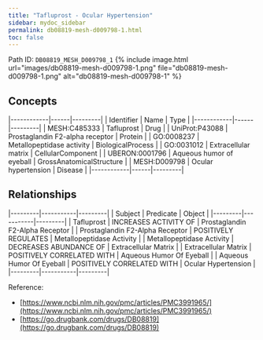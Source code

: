 ```yaml
---
title: "Tafluprost - Ocular Hypertension"
sidebar: mydoc_sidebar
permalink: db08819-mesh-d009798-1.html
toc: false 
---
```



Path ID: `DB08819_MESH_D009798_1`
{% include image.html url="images/db08819-mesh-d009798-1.png" file="db08819-mesh-d009798-1.png" alt="db08819-mesh-d009798-1" %}

## Concepts

|------------|------|---------|
| Identifier | Name | Type    |
|------------|------|---------|
| MESH:C485333 | Tafluprost | Drug |
| UniProt:P43088 | Prostaglandin F2-alpha receptor | Protein |
| GO:0008237 | Metallopeptidase activity | BiologicalProcess |
| GO:0031012 | Extracellular matrix | CellularComponent |
| UBERON:0001796 | Aqueous humor of eyeball | GrossAnatomicalStructure |
| MESH:D009798 | Ocular hypertension | Disease |
|------------|------|---------|

## Relationships

|---------|-----------|---------|
| Subject | Predicate | Object  |
|---------|-----------|---------|
| Tafluprost | INCREASES ACTIVITY OF | Prostaglandin F2-Alpha Receptor |
| Prostaglandin F2-Alpha Receptor | POSITIVELY REGULATES | Metallopeptidase Activity |
| Metallopeptidase Activity | DECREASES ABUNDANCE OF | Extracellular Matrix |
| Extracellular Matrix | POSITIVELY CORRELATED WITH | Aqueous Humor Of Eyeball |
| Aqueous Humor Of Eyeball | POSITIVELY CORRELATED WITH | Ocular Hypertension |
|---------|-----------|---------|

Reference: 
  - [https://www.ncbi.nlm.nih.gov/pmc/articles/PMC3991965/](https://www.ncbi.nlm.nih.gov/pmc/articles/PMC3991965/)
  - [https://go.drugbank.com/drugs/DB08819](https://go.drugbank.com/drugs/DB08819)
